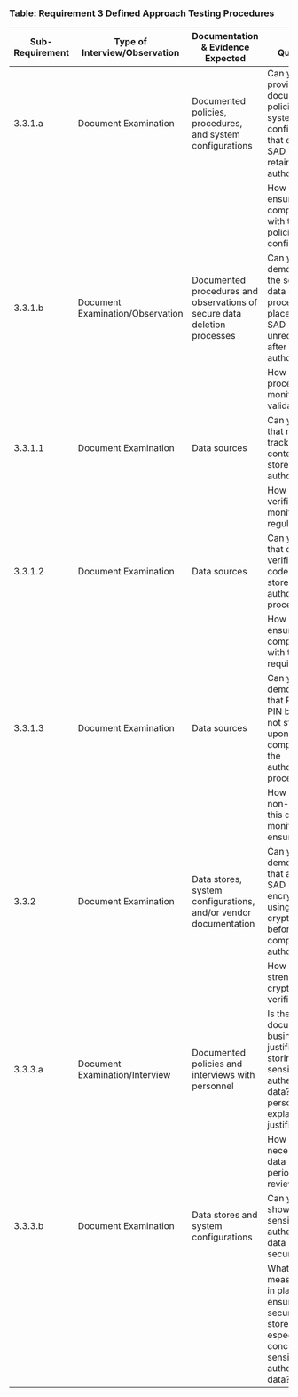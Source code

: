 
### Table: Requirement 3 Defined Approach Testing Procedures

| Sub-Requirement | Type of Interview/Observation    | Documentation & Evidence Expected                                        | QSA Questions                                                                                                                     |
| --------------- | -------------------------------- | ------------------------------------------------------------------------ | --------------------------------------------------------------------------------------------------------------------------------- |
| 3.3.1.a         | Document Examination             | Documented policies, procedures, and system configurations               | Can you provide the documented policies and system configurations that ensure SAD is not retained post-authorization?             |
|                 |                                  |                                                                          | How do you ensure compliance with these policies and configurations?                                                              |
| 3.3.1.b         | Document Examination/Observation | Documented procedures and observations of secure data deletion processes | Can you demonstrate the secure data deletion processes in place to render SAD unrecoverable after authorization?                  |
|                 |                                  |                                                                          | How are these processes monitored and validated?                                                                                  |
| 3.3.1.1         | Document Examination             | Data sources                                                             | Can you verify that no full track data contents are stored post-authorization?                                                    |
|                 |                                  |                                                                          | How is this verified and monitored on a regular basis?                                                                            |
| 3.3.1.2         | Document Examination             | Data sources                                                             | Can you verify that card verification codes are not stored after the authorization process?                                       |
|                 |                                  |                                                                          | How do you ensure compliance with this requirement?                                                                               |
| 3.3.1.3         | Document Examination             | Data sources                                                             | Can you demonstrate that PINs and PIN blocks are not stored upon the completion of the authorization process?                     |
|                 |                                  |                                                                          | How is the non-storage of this data monitored and ensured?                                                                        |
| 3.3.2           | Document Examination             | Data stores, system configurations, and/or vendor documentation          | Can you demonstrate that all stored SAD is encrypted using strong cryptography before the completion of authorization?            |
|                 |                                  |                                                                          | How is the strength of the cryptography verified?                                                                                 |
| 3.3.3.a         | Document Examination/Interview   | Documented policies and interviews with personnel                        | Is there documented business justification for storing sensitive authentication data? Can personnel explain these justifications? |
|                 |                                  |                                                                          | How is the necessity for data storage periodically reviewed?                                                                      |
| 3.3.3.b         | Document Examination             | Data stores and system configurations                                    | Can you showcase how sensitive authentication data is stored securely?                                                            |
|                 |                                  |                                                                          | What measures are in place to ensure the security of stored data, especially concerning sensitive authentication data?            |
